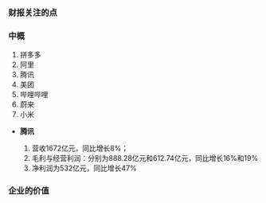 
### 财报关注的点



### 中概

1.  拼多多
2.  阿里
3.  腾讯
4. 美团
5.  哔哩哔哩
6.  蔚来
7.  小米


-  **腾讯**

	1.  营收1672亿元，同比增长8%；
	2.  毛利与经营利润：分别为888.28亿元和612.74亿元，同比增长16%和19%
	3.  净利润为532亿元，同比增长47%


### 企业的价值



